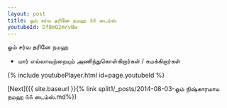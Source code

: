```yaml
---
layout: post
title: ஓம் சர்வ தரினே நமஹ ௧௧ டைம்ஸ்
youtubeId: Df8mO2mrvBw
---
```

 
 
 ஓம் சர்வ தரினே நமஹ  
 
 -  யார் எல்லாவற்றையும் அணிந்துகொள்கிறார்கள் / சுமக்கிறார்கள் 
 
  
 
  
 
 
 
 
 
 


{% include youtubePlayer.html id=page.youtubeId %}
 
[Next]({{ site.baseurl }}{% link  split1/_posts/2014-08-03-ஓம் நிஷ்காரமாய நமஹ ௧௧ டைம்ஸ்.md%})
 
